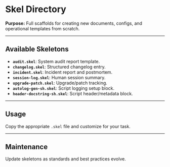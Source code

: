 # Skel Directory

**Purpose:** Full scaffolds for creating new documents, configs, and operational templates from scratch.

---

## Available Skeletons

- **`audit.skel`**: System audit report template.
- **`changelog.skel`**: Structured changelog entry.
- **`incident.skel`**: Incident report and postmortem.
- **`session-log.skel`**: Human session summary.
- **`upgrade-patch.skel`**: Upgrade/patch tracking.
- **`autolog-gen-sh.skel`**: Script logging setup block.
- **`header-docstring-sh.skel`**: Script header/metadata block.

---

## Usage

Copy the appropriate `.skel` file and customize for your task.

---

## Maintenance

Update skeletons as standards and best practices evolve.

